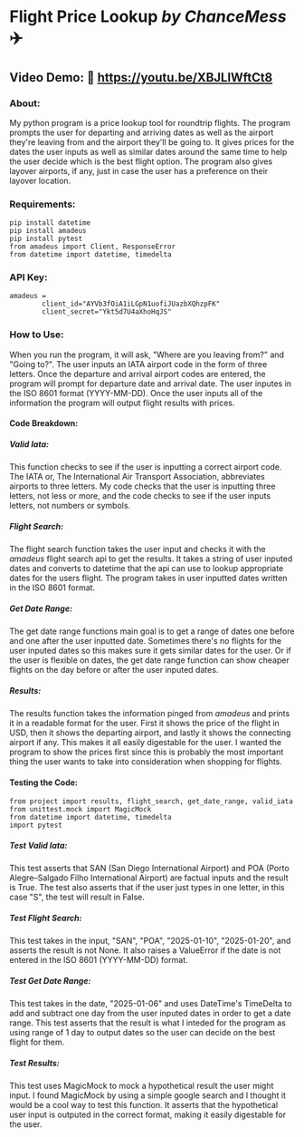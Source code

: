 # **Flight Price Lookup** _by ChanceMess_ ✈️
## **Video Demo: 🎥**  <https://youtu.be/XBJLlWftCt8>
### **About:**
My python program is a price lookup tool for roundtrip flights. The program prompts the user for departing and arriving dates as well as the airport they're leaving from and the airport they'll be going to. It gives prices for the dates the user inputs as well as similar dates around the same time to help the user decide which is the best flight option. The program also gives layover airports, if any, just in case the user has a preference on their layover location.

### **Requirements:**
```
pip install datetime
pip install amadeus
pip install pytest
from amadeus import Client, ResponseError
from datetime import datetime, timedelta
```
### **API Key:**
```
amadeus =
        client_id="AYVb3fOiA1iLGpN1uofiJUazbXQhzpFK"
        client_secret="Ykt5d7U4aXhoHqJS"
```
### **How to Use:**
When you run the program, it will ask, "Where are you leaving from?" and "Going to?". The user inputs an IATA airport code in the form of three letters. Once the departure and arrival airport codes are entered, the program will prompt for departure date and arrival date. The user inputes in the ISO 8601 format (YYYY-MM-DD). Once the user inputs all of the information the program will output flight results with prices.
#### **Code Breakdown:**
##### **Valid Iata:**
This function checks to see if the user is inputting a correct airport code. The IATA or, The International Air Transport Association, abbreviates airports to three letters. My code checks that the user is inputting three letters, not less or more, and the code checks to see if the user inputs letters, not numbers or symbols.
##### **Flight Search:**
The flight search function takes the user input and checks it with the _amadeus_ flight search api to get the results. It takes a string of user inputed dates and converts to datetime that the api can use to lookup appropriate dates for the users flight. The program takes in user inputted dates written in the ISO 8601 format.
##### **Get Date Range:**
The get date range functions main goal is to get a range of dates one before and one after the user inputted date. Sometimes there's no flights for the user inputed dates so this makes sure it gets similar dates for the user. Or if the user is flexible on dates, the get date range function can show cheaper flights on the day before or after the user inputed dates.
##### **Results:**
The results function takes the information pinged from _amadeus_ and prints it in a readable format for the user. First it shows the price of the flight in USD, then it shows the departing airport, and lastly it shows the connecting airport if any. This makes it all easily digestable for the user. I wanted the program to show the prices first since this is probably the most important thing the user wants to take into consideration when shopping for flights.
#### **Testing the Code:**
```
from project import results, flight_search, get_date_range, valid_iata
from unittest.mock import MagicMock
from datetime import datetime, timedelta
import pytest
```
##### **Test Valid Iata:**
This test asserts that SAN (San Diego International Airport) and POA (Porto Alegre–Salgado Filho International Airport) are factual inputs and the result is True. The test also asserts that if the user just types in one letter, in this case "S", the test will result in False.
##### **Test Flight Search:**
This test takes in the input, "SAN", "POA", "2025-01-10", "2025-01-20", and asserts the result is not None. It also raises a ValueError if the date is not entered in the ISO 8601 (YYYY-MM-DD) format.
##### **Test Get Date Range:**
This test takes in the date, "2025-01-06" and uses DateTime's TimeDelta to add and subtract one day from the user inputed dates in order to get a date range. This test asserts that the result is what I inteded for the program as using range of 1 day to output dates so the user can decide on the best flight for them.
##### **Test Results:**
This test uses MagicMock to mock a hypothetical result the user might input. I found MagicMock by using a simple google search and I thought it would be a cool way to test this function. It asserts that the hypothetical user input is outputed in the correct format, making it easily digestable for the user.
